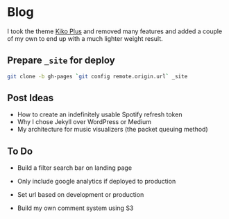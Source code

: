 # Blog

I took the theme [Kiko Plus](https://github.com/AWEEKJ/Kiko-plus) and removed many features and added a couple of my own to end up with a much lighter weight result.

## Prepare `_site` for deploy

```sh
git clone -b gh-pages `git config remote.origin.url` _site
```

## Post Ideas

- How to create an indefinitely usable Spotify refresh token
- Why I chose Jekyll over WordPress or Medium
- My architecture for music visualizers (the packet queuing method)

## To Do

- Build a filter search bar on landing page

- Only include google analytics if deployed to production
- Set url based on development or production

- Build my own comment system using S3
